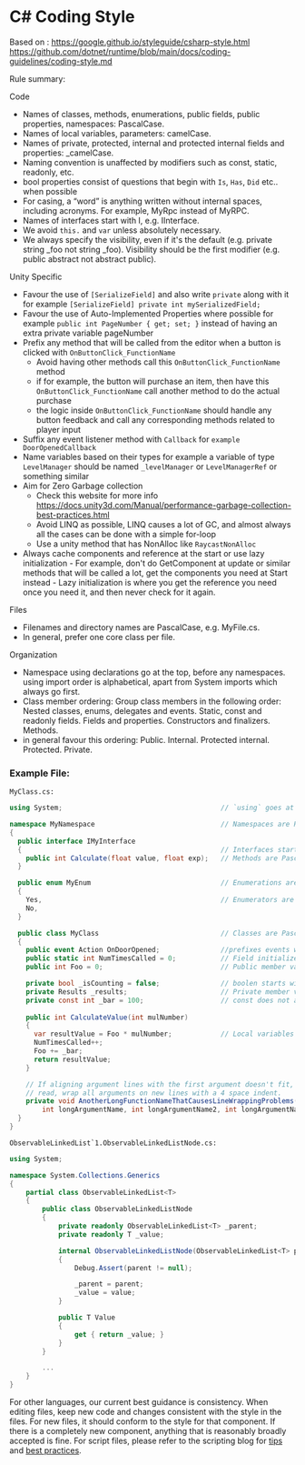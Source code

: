 C# Coding Style
===============

Based on :
https://google.github.io/styleguide/csharp-style.html
https://github.com/dotnet/runtime/blob/main/docs/coding-guidelines/coding-style.md

Rule summary:

Code
   - Names of classes, methods, enumerations, public fields, public properties, namespaces: PascalCase.
   - Names of local variables, parameters: camelCase.
   - Names of private, protected, internal and protected internal fields and properties: _camelCase.
   - Naming convention is unaffected by modifiers such as const, static, readonly, etc.
   - bool properties consist of questions that begin with `Is`, `Has`, `Did` etc.. when possible
   - For casing, a “word” is anything written without internal spaces, including acronyms. For example, MyRpc instead of MyRPC.
   - Names of interfaces start with I, e.g. IInterface.
   - We avoid `this.` and `var` unless absolutely necessary.
   - We always specify the visibility, even if it's the default (e.g. private string _foo not string _foo). Visibility should be the first modifier (e.g. public abstract not abstract public).

Unity Specific 
   - Favour the use of `[SerializeField]` and also write `private` along with it for example `[SerializeField] private int mySerializedField;`
   - Favour the use of Auto-Implemented Properties where possible for example `public int PageNumber { get; set; }` instead of having an extra private variable pageNumber
   - Prefix any method that will be called from the editor when a button is clicked with `OnButtonClick_FunctionName`
      - Avoid having other methods call this `OnButtonClick_FunctionName` method
      - if for example, the button will purchase an item, then have this `OnButtonClick_FunctionName` call another method to do the actual purchase
      - the logic inside `OnButtonClick_FunctionName` should handle any button feedback and call any corresponding methods related to player input
   - Suffix any event listener method with `Callback` for `example DoorOpenedCallback`
   - Name variables based on their types for example a variable of type `LevelManager` should be named `_levelManager` or `LevelManagerRef` or something similar
   - Aim for Zero Garbage collection
      - Check this website for more info https://docs.unity3d.com/Manual/performance-garbage-collection-best-practices.html
      - Avoid LINQ as possible, LINQ causes a lot of GC, and almost always all the cases can be done with a simple for-loop
      - Use a unity method that has NonAlloc like `RaycastNonAlloc`
   - Always cache components and reference at the start or use lazy initialization
         - For example, don't do GetComponent at update or similar methods that will be called a lot, get the components you need at Start instead
         - Lazy initialization is where you get the reference you need once you need it, and then never check for it again.

     
Files
   - Filenames and directory names are PascalCase, e.g. MyFile.cs.
   - In general, prefer one core class per file.

 Organization
   - Namespace using declarations go at the top, before any namespaces. using import order is alphabetical, apart from System imports which always go first.
   - Class member ordering:
        Group class members in the following order:
            Nested classes, enums, delegates and events.
            Static, const and readonly fields.
            Fields and properties.
            Constructors and finalizers.
            Methods.
   - in general favour this ordering:
            Public.
            Internal.
            Protected internal.
            Protected.
            Private.





### Example File:

``MyClass.cs:``

```C#
using System;                                       // `using` goes at the top, outside the namespace

namespace MyNamespace                               // Namespaces are PascalCase.
{
  public interface IMyInterface
  {                                                 // Interfaces start with 'I'
    public int Calculate(float value, float exp);   // Methods are PascalCase and space after comma.
  }

  public enum MyEnum                                // Enumerations are PascalCase.
  {                             
    Yes,                                            // Enumerators are PascalCase.
    No,
  }

  public class MyClass                              // Classes are PascalCase.
  {
    public event Action OnDoorOpened;               //prefixes events with on , and name after their desired behaviour
    public static int NumTimesCalled = 0;           // Field initializers are encouraged.                 
    public int Foo = 0;                             // Public member variables are PascalCase.

    private bool _isCounting = false;               // boolen starts with is , has
    private Results _results;                       // Private member variables are _camelCase.   
    private const int _bar = 100;                   // const does not affect naming convention
   
    public int CalculateValue(int mulNumber)
    {     
      var resultValue = Foo * mulNumber;            // Local variables are camelCase.
      NumTimesCalled++;
      Foo += _bar;
      return resultValue;
    }

    // If aligning argument lines with the first argument doesn't fit, or is difficult to
    // read, wrap all arguments on new lines with a 4 space indent.
    private void AnotherLongFunctionNameThatCausesLineWrappingProblems(
        int longArgumentName, int longArgumentName2, int longArgumentName3) {}
  }
}

```

``ObservableLinkedList`1.ObservableLinkedListNode.cs:``

```C#
using System;

namespace System.Collections.Generics
{
    partial class ObservableLinkedList<T>
    {
        public class ObservableLinkedListNode
        {
            private readonly ObservableLinkedList<T> _parent;
            private readonly T _value;

            internal ObservableLinkedListNode(ObservableLinkedList<T> parent, T value)
            {
                Debug.Assert(parent != null);

                _parent = parent;
                _value = value;
            }

            public T Value
            {
                get { return _value; }
            }
        }

        ...
    }
}
```

For other languages, our current best guidance is consistency. When editing files, keep new code and changes consistent with the style in the files. For new files, it should conform to the style for that component. If there is a completely new component, anything that is reasonably broadly accepted is fine. For script files, please refer to the scripting blog for [tips](https://devblogs.microsoft.com/scripting/tag/powertip) and [best practices](https://devblogs.microsoft.com/scripting/tag/best-practices).

